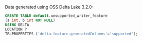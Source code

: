 Data generated using OSS Delta Lake 3.2.0:

```sql
CREATE TABLE default.unsupported_writer_feature
(a int, b int NOT NULL) 
USING DELTA 
LOCATION ?
TBLPROPERTIES ('delta.feature.generatedColumns'='supported');
```
